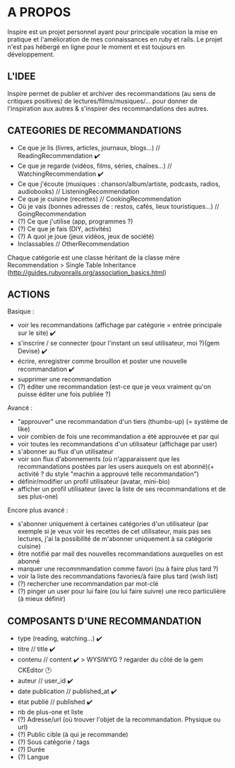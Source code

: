 # A PROPOS

Inspire est un projet personnel ayant pour principale vocation la mise en pratique et l'amélioration de mes connaissances en ruby et rails.
Le projet n'est pas hébergé en ligne pour le moment et est toujours en développement.

## L'IDEE

Inspire permet de publier et archiver des recommandations (au sens de critiques positives) de lectures/films/musiques/... pour donner de l'inspiration aux autres & s'inspirer des recommandations des autres.

## CATEGORIES DE RECOMMANDATIONS

- Ce que je lis (livres, articles, journaux, blogs...) // ReadingRecommendation :heavy_check_mark:
- Ce que je regarde (vidéos, films, séries, chaînes...) // WatchingRecommendation :heavy_check_mark:
- Ce que j'écoute (musiques : chanson/album/artiste, podcasts, radios, audiobooks) // ListeningRecommendation
- Ce que je cuisine (recettes) // CookingRecommendation
- Où je vais (bonnes adresses de : restos, cafés, lieux touristiques...) // GoingRecommendation
- (?) Ce que j'utilise (app, programmes ?)
- (?) Ce que je fais (DIY, activités)
- (?) A quoi je joue (jeux vidéos, jeux de société)
- Inclassables // OtherRecommendation

Chaque catégorie est une classe héritant de la classe mère Recommendation > Single Table Inheritance (http://guides.rubyonrails.org/association_basics.html)

## ACTIONS

Basique :
- voir les recommandations (affichage par catégorie = entrée principale sur le site) :heavy_check_mark:
- s'inscrire / se connecter (pour l'instant un seul utilisateur, moi ?)(gem Devise) :heavy_check_mark:
- écrire, enregistrer comme brouillon et poster une nouvelle recommandation :heavy_check_mark:
- supprimer une recommandation
- (?) éditer une recommandation (est-ce que je veux vraiment qu'on puisse éditer une fois publiée ?)

Avancé :
- "approuver" une recommandation d'un tiers (thumbs-up) (= système de like)
- voir combien de fois une recommandation a été approuvée et par qui
- voir toutes les recommandations d'un utilisateur (affichage par user)
- s'abonner au flux d'un utilisateur
- voir son flux d'abonnements (où n'apparaissent que les recommandations postées par les users auxquels on est abonné)(+ activité ? du style "machin a approuvé telle recommandation")
- définir/modifier un profil utilisateur (avatar, mini-bio)
- afficher un profil utilisateur (avec la liste de ses recommandations et de ses plus-one)

Encore plus avancé :
- s'abonner uniquement à certaines catégories d'un utilisateur (par exemple si je veux voir les recettes de cet utilisateur, mais pas ses lectures, j'ai la possibilité de m'abonner uniquement à sa catégorie cuisine)
- être notifié par mail des nouvelles recommandations auxquelles on est abonné
- marquer une recommmandation comme favori (ou à faire plus tard ?)
- voir la liste des recommandations favories/à faire plus tard (wish list)
- (?) rechercher une recommandation par mot-clé
- (?) pinger un user pour lui faire (ou lui faire suivre) une reco particulière (à mieux définir)

## COMPOSANTS D'UNE RECOMMANDATION

- type (reading, watching...) :heavy_check_mark:
- titre // title :heavy_check_mark:
- contenu // content :heavy_check_mark: > WYSIWYG ? regarder du côté de la gem CKEditor :clock1:
- auteur // user_id :heavy_check_mark:
- date publication // published_at :heavy_check_mark:
- état publié // published :heavy_check_mark:
- nb de plus-one et liste
- (?) Adresse/url (où trouver l'objet de la recommandation. Physique ou url)
- (?) Public cible (à qui je recommande)
- (?) Sous catégorie / tags
- (?) Durée
- (?) Langue
